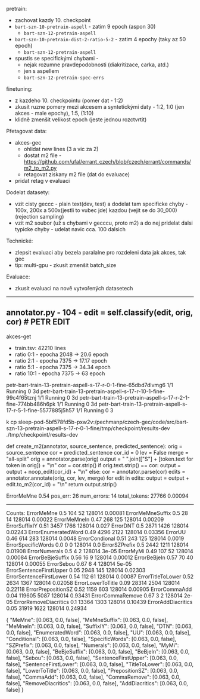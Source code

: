 pretrain:
- zachovat kazdy 10. checkpoint
- `bart-szn-10-pretrain-aspell` - zatim 9 epoch (aspon 30)
  - `bart-szn-12-pretrain-aspell`
- `bart-szn-10-pretrain-dist-2-ratio-5-2` - zatim 4 epochy (taky az 50 epoch)
  - `bart-szn-12-pretrain-aspell`
- spustis se specifickými chybami -
  - nejak rozumne pravdepodobnosti (diakritizace, carka, atd.)
  - jen s aspellem
  - `bart-szn-12-pretrain-spec-errs`


finetuning:
- z kazdeho 10. checkpointu (pomer dat - 1:2)
- zkusit ruzne pomery mezi akcesem a syntetickými daty - 1:2, 1:0 (jen akces - male epochy), 1:5, (1:10)
- klidně zmenšit velikost epoch (jeste jednou rozctvrtit)


Přetagovat data:
- akces-gec
  - ohlidat new lines (3 a vic za 2)
  - dostat m2 file - https://github.com/ufal/errant_czech/blob/czech/errant/commands/m2_to_m2.py 
  - retagovat ziskany m2 file (dat do evaluace)
- pridat retag v evaluaci


Dodelat datasety:
- vzit cisty geccc - plain text(dev, test) a dodelat tam specificke chyby - 100x, 200x a 500x(jestli to vubec jde) kazdou (vejit se do 30_000)(rejection sampling) 
- vzit m2 soubor (už s chybami v gecccu, proto m2) a do nej pridelat dalsi typicke chyby - udelat navic cca. 100 dalsich


Technické:
- zlepsit evaluaci aby bezela paralalne pro rozdeleni data jak akces, tak gec
- tip: multi-gpu - zkusit zmenšit batch_size

Evaluace:
- zkusit evaluaci na nově vytvořených datasetech

---
annotator.py - 104 - edit = self.classify(edit, orig, cor) # PETR EDIT
---
akces-get 
- train.tsv: 42210 lines
- ratio 0:1 - epocha 2048 -> 20.6 epoch
- ratio 2:1 - epocha 7375 -> 17.17 epoch
- ratio 5:1 - epocha 7375 -> 34.34 epoch
- ratio 10:1 - epocha 7375 -> 63 epoch

petr-bart-train-13-pretrain-aspell-s-17-r-0-1-fine-65dbd7dlvmg6   1/1     Running   0          3d
petr-bart-train-13-pretrain-aspell-s-17-r-10-1-fine-99c4f65tznj   1/1     Running   0          3d
petr-bart-train-13-pretrain-aspell-s-17-r-2-1-fine-774bb486h6pk   1/1     Running   0          3d
petr-bart-train-13-pretrain-aspell-s-17-r-5-1-fine-5577885j5h57   1/1     Running   0          3

k cp sleep-pod-5bf578fd5b-pxw2v:/pechmanp/czech-gec/code/src/bart-szn-13-pretrain-aspell-s-17-r-0-1-fine/tmp/checkpoint/results-dev ./tmp/checkpoint/results-dev



def create_m2(annotator, source_sentence, predicted_sentence):
    orig = source_sentence
    cor = predicted_sentence
    cor_id = 0
    lev = False
    merge = "all-split"
    orig = annotator.parse(orig)
    output = " ".join(["S"] + [token.text for token in orig]) + "\n"
    cor = cor.strip()
    if orig.text.strip() == cor:
        output = output + noop_edit(cor_id) + "\n"
    else:
        cor = annotator.parse(cor)
        edits = annotator.annotate(orig, cor, lev, merge)
        for edit in edits:
            output = output + edit.to_m2(cor_id) + "\n"
    return output.strip()


ErrorMeMne
0.54    pos_err: 26      num_errors: 14      total_tokens: 27766   0.00094

---
Counts:
ErrorMeMne
0.5     104     52      128014  0.00081
ErrorMeMneSuffix
0.5     28      14      128014  0.00022
ErrorMeMneIn
0.47    268     125     128014  0.00209
ErrorSuffixIY
0.51    3457    1766    128014  0.027
ErrorDNT
0.5     2871    1426    128014  0.02243
ErrorEnumeratedWord
0.49    4296    2122    128014  0.03356
ErrorUU
0.46    614     283     128014  0.0048
ErrorCondional
0.51    243     125     128014  0.0019
ErrorSpecificWords
0.0     0       0       128014  0.0
ErrorSZPrefix
0.5     2442    1211    128014  0.01908
ErrorNumerals
0.5     4       2       128014  3e-05
ErrorMyMi
0.49    107     52      128014  0.00084
ErrorBeBjeSuffix
0.56    16      9       128014  0.00012
ErrorBeBjeIn
0.57    70      40      128014  0.00055
ErrorSebou
0.67    6       4       128014  5e-05
ErrorSentenceFirstUpper
0.05    2948    145     128014  0.02303
ErrorSentenceFirstLower
0.54    112     61      128014  0.00087
ErrorTitleToLower
0.52    2634    1367    128014  0.02058
ErrorLowerToTitle
0.09    28314   2504    128014  0.22118
ErrorPrepositionSZ
0.52    1159    603     128014  0.00905
ErrorCommaAdd
0.04    119605  5087    128014  0.93431
ErrorCommaRemove
0.67    3       2       128014  2e-05
ErrorRemoveDiacritics
0.1     13364   1303    128014  0.10439
ErrorAddDiacritics
0.05    31919   1622    128014  0.24934


{
    "MeMne": [0.063, 0.0, false],
    "MeMneSuffix": [0.063, 0.0, false],
    "MeMneIn": [0.063, 0.0, false],
    "SuffixIY": [0.063, 0.0, false],
    "DTN": [0.063, 0.0, false],
    "EnumeratedWord": [0.063, 0.0, false],
    "UU": [0.063, 0.0, false],
    "Conditional": [0.063, 0.0, false],
    "SpecificWords": [0.063, 0.0, false],
    "SZPrefix": [0.063, 0.0, false],
    "Numerals": [0.063, 0.0, false],
    "MyMi": [0.063, 0.0, false],
    "BeBjeSuffix": [0.063, 0.0, false],
    "BeBjeIn": [0.063, 0.0, false],
    "Sebou": [0.063, 0.0, false],
    "SentenceFirstUpper": [0.063, 0.0, false],
    "SentenceFirstLower": [0.063, 0.0, false],
    "TitleToLower": [0.063, 0.0, false],
    "LowerToTitle": [0.063, 0.0, false],
    "PrepositionSZ": [0.063, 0.0, false],
    "CommaAdd": [0.063, 0.0, false],
    "CommaRemove": [0.063, 0.0, false],
    "RemoveDiacritics": [0.063, 0.0, false],
    "AddDiacritics": [0.063, 0.0, false]
}